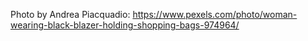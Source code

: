 Photo by Andrea Piacquadio: https://www.pexels.com/photo/woman-wearing-black-blazer-holding-shopping-bags-974964/